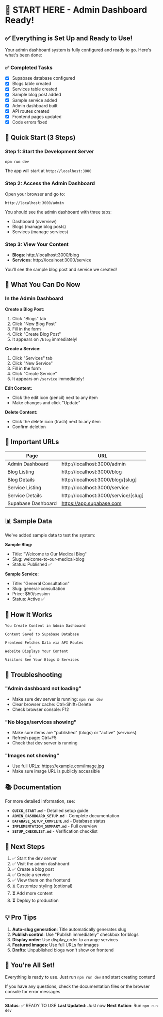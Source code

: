 # 🚀 START HERE - Admin Dashboard Ready!

## ✅ Everything is Set Up and Ready to Use!

Your admin dashboard system is fully configured and ready to go. Here's what's been done:

### ✅ Completed Tasks
- [x] Supabase database configured
- [x] Blogs table created
- [x] Services table created
- [x] Sample blog post added
- [x] Sample service added
- [x] Admin dashboard built
- [x] API routes created
- [x] Frontend pages updated
- [x] Code errors fixed

## 🎯 Quick Start (3 Steps)

### Step 1: Start the Development Server
```bash
npm run dev
```
The app will start at `http://localhost:3000`

### Step 2: Access the Admin Dashboard
Open your browser and go to:
```
http://localhost:3000/admin
```

You should see the admin dashboard with three tabs:
- Dashboard (overview)
- Blogs (manage blog posts)
- Services (manage services)

### Step 3: View Your Content
- **Blogs**: http://localhost:3000/blog
- **Services**: http://localhost:3000/service

You'll see the sample blog post and service we created!

## 📝 What You Can Do Now

### In the Admin Dashboard

**Create a Blog Post:**
1. Click "Blogs" tab
2. Click "New Blog Post"
3. Fill in the form
4. Click "Create Blog Post"
5. It appears on `/blog` immediately!

**Create a Service:**
1. Click "Services" tab
2. Click "New Service"
3. Fill in the form
4. Click "Create Service"
5. It appears on `/service` immediately!

**Edit Content:**
- Click the edit icon (pencil) next to any item
- Make changes and click "Update"

**Delete Content:**
- Click the delete icon (trash) next to any item
- Confirm deletion

## 🔗 Important URLs

| Page | URL |
|------|-----|
| Admin Dashboard | http://localhost:3000/admin |
| Blog Listing | http://localhost:3000/blog |
| Blog Details | http://localhost:3000/blog/[slug] |
| Service Listing | http://localhost:3000/service |
| Service Details | http://localhost:3000/service/[slug] |
| Supabase Dashboard | https://app.supabase.com |

## 📊 Sample Data

We've added sample data to test the system:

**Sample Blog:**
- Title: "Welcome to Our Medical Blog"
- Slug: welcome-to-our-medical-blog
- Status: Published ✅

**Sample Service:**
- Title: "General Consultation"
- Slug: general-consultation
- Price: $50/session
- Status: Active ✅

## 🎨 How It Works

```
You Create Content in Admin Dashboard
           ↓
Content Saved to Supabase Database
           ↓
Frontend Fetches Data via API Routes
           ↓
Website Displays Your Content
           ↓
Visitors See Your Blogs & Services
```

## 🐛 Troubleshooting

### "Admin dashboard not loading"
- Make sure dev server is running: `npm run dev`
- Clear browser cache: Ctrl+Shift+Delete
- Check browser console: F12

### "No blogs/services showing"
- Make sure items are "published" (blogs) or "active" (services)
- Refresh page: Ctrl+F5
- Check that dev server is running

### "Images not showing"
- Use full URLs: https://example.com/image.jpg
- Make sure image URL is publicly accessible

## 📚 Documentation

For more detailed information, see:

- **`QUICK_START.md`** - Detailed setup guide
- **`ADMIN_DASHBOARD_SETUP.md`** - Complete documentation
- **`DATABASE_SETUP_COMPLETE.md`** - Database status
- **`IMPLEMENTATION_SUMMARY.md`** - Full overview
- **`SETUP_CHECKLIST.md`** - Verification checklist

## 🎯 Next Steps

1. ✅ Start the dev server
2. ✅ Visit the admin dashboard
3. ✅ Create a blog post
4. ✅ Create a service
5. ✅ View them on the frontend
6. ⏳ Customize styling (optional)
7. ⏳ Add more content
8. ⏳ Deploy to production

## 💡 Pro Tips

1. **Auto-slug generation**: Title automatically generates slug
2. **Publish control**: Use "Publish immediately" checkbox for blogs
3. **Display order**: Use display_order to arrange services
4. **Featured images**: Use full URLs for images
5. **Drafts**: Unpublished blogs won't show on frontend

## 🚀 You're All Set!

Everything is ready to use. Just run `npm run dev` and start creating content!

If you have any questions, check the documentation files or the browser console for error messages.

---

**Status**: ✅ READY TO USE
**Last Updated**: Just now
**Next Action**: Run `npm run dev`

